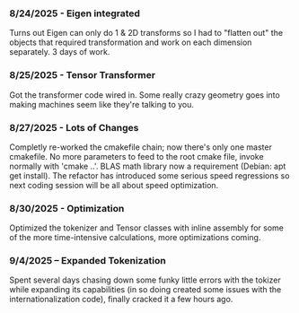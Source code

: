 ﻿### 8/24/2025 - Eigen integrated
Turns out Eigen can only do 1 & 2D transforms so I had to "flatten out" the objects that required transformation and work on each dimension separately. 3 days of work.

### 8/25/2025 - Tensor Transformer
Got the transformer code wired in. Some really crazy geometry goes into making machines seem like they're talking to you.

### 8/27/2025 - Lots of Changes
Completly re-worked the cmakefile chain; now there's only one master cmakefile. No more parameters to feed to the root cmake file, invoke normally with 'cmake ..'. BLAS math library now a requirement (Debian: apt get install). The refactor has introduced some serious speed regressions so next coding session will be all about speed optimization.

### 8/30/2025 - Optimization
Optimized the tokenizer and Tensor classes with inline assembly for some of the more time-intensive calculations, more optimizations coming.

### 9/4/2025 – Expanded Tokenization
Spent several days chasing down some funky little errors with the tokizer while expanding its capabilities (in so doing created some issues with the internationalization code), finally cracked it a few hours ago.
